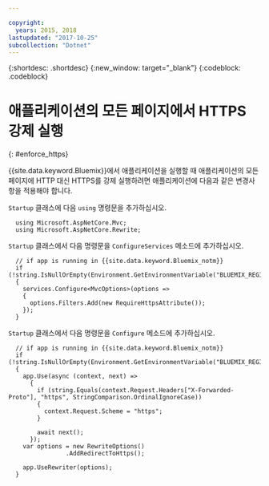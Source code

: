 ```yaml
---

copyright:
  years: 2015, 2018
lastupdated: "2017-10-25"
subcollection: "Dotnet"
---
```


{:shortdesc: .shortdesc}
{:new_window: target="_blank"}
{:codeblock: .codeblock}

# 애플리케이션의 모든 페이지에서 HTTPS 강제 실행
{: #enforce_https}

{{site.data.keyword.Bluemix}}에서 애플리케이션을 실행할 때 애플리케이션의 모든 페이지에 HTTP 대신 HTTPS를 강제 실행하려면 애플리케이션에 다음과 같은 변경사항을 적용해야 합니다.

`Startup` 클래스에 다음 `using` 명령문을 추가하십시오.

```
  using Microsoft.AspNetCore.Mvc;
  using Microsoft.AspNetCore.Rewrite;
```

`Startup` 클래스에서 다음 명령문을 `ConfigureServices` 메소드에 추가하십시오.

```
  // if app is running in {{site.data.keyword.Bluemix_notm}}
  if (!string.IsNullOrEmpty(Environment.GetEnvironmentVariable("BLUEMIX_REGION")))
  {
    services.Configure<MvcOptions>(options =>
    {
      options.Filters.Add(new RequireHttpsAttribute());
    });
  }
```

`Startup` 클래스에서 다음 명령문을 `Configure` 메소드에 추가하십시오.

```
  // if app is running in {{site.data.keyword.Bluemix_notm}}
  if (!string.IsNullOrEmpty(Environment.GetEnvironmentVariable("BLUEMIX_REGION")))
  {
    app.Use(async (context, next) =>
      {
        if (string.Equals(context.Request.Headers["X-Forwarded-Proto"], "https", StringComparison.OrdinalIgnoreCase))
        {
          context.Request.Scheme = "https";
        }

        await next();
      });
    var options = new RewriteOptions()
                .AddRedirectToHttps();

    app.UseRewriter(options);
  }
```
